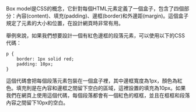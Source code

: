 

Box model是CSS的概念，它針對每個HTML元素定義了一個盒子，包含了四個部分：內容(content)、填充(padding)、邊框(border)和外邊距(margin)。這個盒子規定了元素的大小和位置，在設計網頁時非常有用。

舉例來說，如果我們想要設計一個有紅色邊框的段落元素，可以使用以下的CSS代碼：

```
p {
    border: 1px solid red;
    padding: 10px;
}
```

這個代碼會把每個段落元素包裝在一個盒子裡，其中邊框寬度為1px，顏色為紅色。填充則是在內容和邊框之間留下空白的區域，這裡設置的填充為10px。如果我們在網頁上使用這個代碼，每個段落都會有一個紅色的框框，並且在框框和段落內容之間留下10px的空白。